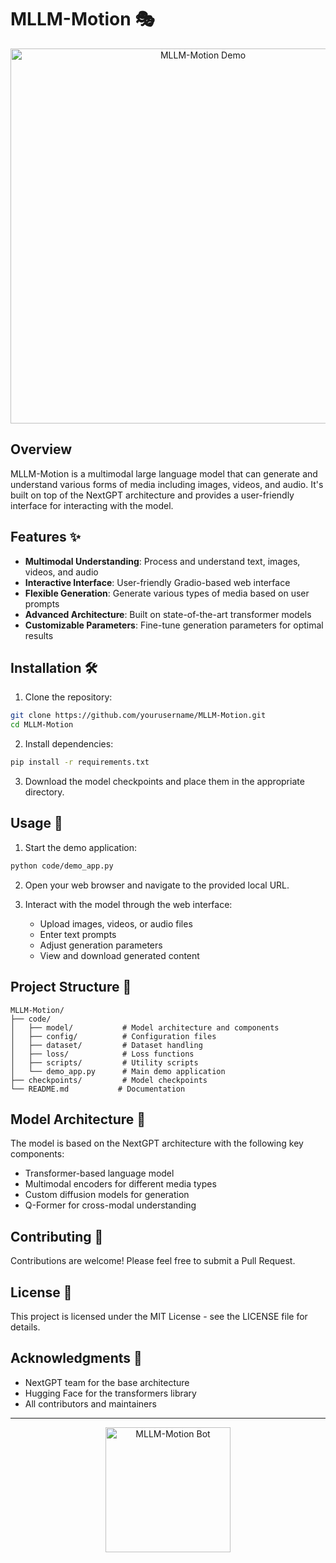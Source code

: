 # MLLM-Motion 🎭

<div align="center">
  <img src="code/nextgpt.png" alt="MLLM-Motion Demo" width="600"/>
</div>

## Overview

MLLM-Motion is a multimodal large language model that can generate and understand various forms of media including images, videos, and audio. It's built on top of the NextGPT architecture and provides a user-friendly interface for interacting with the model.

## Features ✨

- **Multimodal Understanding**: Process and understand text, images, videos, and audio
- **Interactive Interface**: User-friendly Gradio-based web interface
- **Flexible Generation**: Generate various types of media based on user prompts
- **Advanced Architecture**: Built on state-of-the-art transformer models
- **Customizable Parameters**: Fine-tune generation parameters for optimal results

## Installation 🛠️

1. Clone the repository:

```bash
git clone https://github.com/yourusername/MLLM-Motion.git
cd MLLM-Motion
```

2. Install dependencies:

```bash
pip install -r requirements.txt
```

3. Download the model checkpoints and place them in the appropriate directory.

## Usage 🚀

1. Start the demo application:

```bash
python code/demo_app.py
```

2. Open your web browser and navigate to the provided local URL.

3. Interact with the model through the web interface:
   - Upload images, videos, or audio files
   - Enter text prompts
   - Adjust generation parameters
   - View and download generated content

## Project Structure 📁

```
MLLM-Motion/
├── code/
│   ├── model/           # Model architecture and components
│   ├── config/          # Configuration files
│   ├── dataset/         # Dataset handling
│   ├── loss/            # Loss functions
│   ├── scripts/         # Utility scripts
│   └── demo_app.py      # Main demo application
├── checkpoints/         # Model checkpoints
└── README.md           # Documentation
```

## Model Architecture 🧠

The model is based on the NextGPT architecture with the following key components:

- Transformer-based language model
- Multimodal encoders for different media types
- Custom diffusion models for generation
- Q-Former for cross-modal understanding

## Contributing 🤝

Contributions are welcome! Please feel free to submit a Pull Request.

## License 📄

This project is licensed under the MIT License - see the LICENSE file for details.

## Acknowledgments 🙏

- NextGPT team for the base architecture
- Hugging Face for the transformers library
- All contributors and maintainers

---

<div align="center">
  <img src="code/bot.png" alt="MLLM-Motion Bot" width="200"/>
</div>
